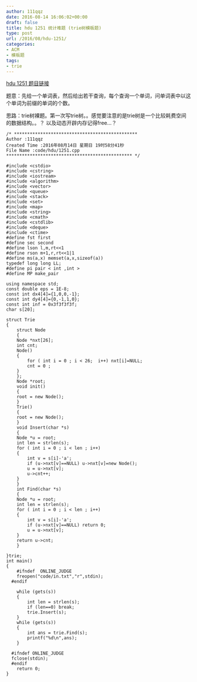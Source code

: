 ```yaml
---
author: 111qqz
date: 2016-08-14 16:06:02+00:00
draft: false
title: hdu 1251 统计难题 (trie树模板题)
type: post
url: /2016/08/hdu-1251/
categories:
- ACM
- 模板题
tags:
- trie
---
```


[hdu 1251 题目链接](http://acm.hdu.edu.cn/showproblem.php?pid=1251)

题意：先给一个单词表，然后给出若干查询，每个查询一个单词，问单词表中以这个单词为前缀的单词的个数。

思路：trie树裸题。第一次写trie树。。感觉要注意的是trie树是一个比较耗费空间的数据结构。。？ 以及动态开辟内存记得free...？
 

    
    /* ***********************************************
    Author :111qqz
    Created Time :2016年08月14日 星期日 19时58分41秒
    File Name :code/hdu/1251.cpp
    ************************************************ */
    
    #include <cstdio>
    #include <cstring>
    #include <iostream>
    #include <algorithm>
    #include <vector>
    #include <queue>
    #include <stack>
    #include <set>
    #include <map>
    #include <string>
    #include <cmath>
    #include <cstdlib>
    #include <deque>
    #include <ctime>
    #define fst first
    #define sec second
    #define lson l,m,rt<<1
    #define rson m+1,r,rt<<1|1
    #define ms(a,x) memset(a,x,sizeof(a))
    typedef long long LL;
    #define pi pair < int ,int >
    #define MP make_pair
    
    using namespace std;
    const double eps = 1E-8;
    const int dx4[4]={1,0,0,-1};
    const int dy4[4]={0,-1,1,0};
    const int inf = 0x3f3f3f3f;
    char s[20];
    
    struct Trie
    {
        struct Node
        {
    	Node *nxt[26];
    	int cnt;
    	Node()
    	{
    	    for ( int i = 0 ; i < 26;  i++) nxt[i]=NULL;
    	    cnt = 0 ;
    	}
        };
        Node *root;
        void init()
        {
    	root = new Node();
        }
        Trie()
        {
    	root = new Node();
        }
        void Insert(char *s)
        {
    	Node *u = root;
    	int len = strlen(s);
    	for ( int i = 0 ; i < len ; i++)
    	{
    	    int v = s[i]-'a';
    	    if (u->nxt[v]==NULL) u->nxt[v]=new Node();
    	    u = u->nxt[v];
    	    u->cnt++;
    	}
        }
        int Find(char *s)
        {
    	Node *u = root;
    	int len = strlen(s);
    	for ( int i = 0 ; i < len ; i++)
    	{
    	    int v = s[i]-'a';
    	    if (u->nxt[v]==NULL) return 0;
    	    u = u->nxt[v];
    	}
    	return u->cnt;
        }
    
    }trie;
    int main()
    {
    	#ifndef  ONLINE_JUDGE 
    	freopen("code/in.txt","r",stdin);
      #endif
    
    	while (gets(s))
    	{
    	    int len = strlen(s);
    	    if (len==0) break;
    	    trie.Insert(s);
    	}
    	while (gets(s))
    	{
    	    int ans = trie.Find(s);
    	    printf("%d\n",ans);
    	}
    
      #ifndef ONLINE_JUDGE  
      fclose(stdin);
      #endif
        return 0;
    }
    



